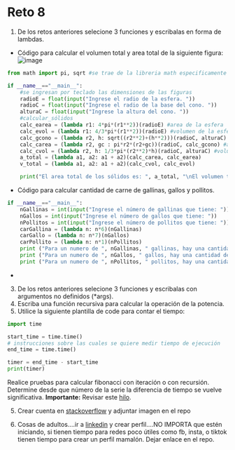 # Reto 8

1. De los retos anteriores selecione 3 funciones y escribalas en forma de lambdas.
* Código para calcular el volumen total y area total de la siguiente figura:
![image](https://github.com/user-attachments/assets/8300fa43-7ae4-494d-9cff-82b22d296726)
```python
from math import pi, sqrt #se trae de la libreria math especificamente los dos modulos que serán utilizados

if __name__=="__main__":
    #se ingresan por teclado las dimensiones de las figuras 
    radioE = float(input("Ingrese el radio de la esfera. "))
    radioC = float(input("Ingrese el radio de la base del cono. "))
    alturaC = float(input("Ingrese la altura del cono. "))
    #calcular_sólidos 
    calc_earea = (lambda r1: 4*pi*(r1**2))(radioE) #area de la esfera 
    calc_evol = (lambda r1: 4/3*pi*(r1**2))(radioE) #volumen de la esfera
    calc_gcono = (lambda r2, h: sqrt((r2**2)+(h**2)))(radioC, alturaC) #geriatriz del cono
    calc_carea = (lambda r2, gc : pi*r2*(r2+gc))(radioC, calc_gcono) #area del cono
    calc_cvol = (lambda r2, h: 1/3*pi*(r2**2)*h)(radioC, alturaC) #volumen del cono
    a_total = (lambda a1, a2: a1 + a2)(calc_carea, calc_earea)
    v_total = (lambda a1, a2: a1 + a2)(calc_cvol, calc_evol)

    print("El area total de los sólidos es: ", a_total, "\nEl volumen total de los sólidos es: ", v_total)

```
* Código para calcular cantidad de carne de gallinas, gallos y pollitos.
```python
if __name__=="__main__":
    nGallinas = int(input("Ingrese el número de gallinas que tiene: "))
    nGallos = int(input("Ingrese el número de gallos que tiene: "))
    nPollitos = int(input("Ingrese el número de pollitos que tiene: "))
    carGallina = (lambda n: n*6)(nGallinas)
    carGallo = (lambda n: n*7)(nGallos)
    carPollito = (lambda n: n*1)(nPollitos)
    print ("Para un numero de ", nGallinas, " gallinas, hay una cantidad de carne de ", carGallina,"Kg")
    print ("Para un numero de ", nGallos, " gallos, hay una cantidad de carne de ", carGallo,"Kg")
    print ("Para un numero de ", nPollitos, " pollitos, hay una cantidad de carne de ", carPollito,"Kg")
```
*

3. De los retos anteriores selecione 3 funciones y escribalas con argumentos no definidos (*args).
4. Escriba una función recursiva para calcular la operación de la potencia.
5. Utilice la siguiente plantilla de code para contar el tiempo:
```python
import time

start_time = time.time()
# instrucciones sobre las cuales se quiere medir tiempo de ejecución
end_time = time.time()

timer = end_time - start_time
print(timer)
```

Realice pruebas para calcular fibonacci con iteración o con recursión. Determine desde que número de la serie la diferencia de tiempo se vuelve significativa.
**Importante:** Revisar este [hilo](https://stackoverflow.com/questions/8220801/how-to-use-timeit-module).

5. Crear cuenta en [stackoverflow](https://stackoverflow.com/) y adjuntar imagen en el repo

6. Cosas de adultos....ir a [linkedin](https://www.linkedin.com/) y crear perfil....NO IMPORTA que estén iniciando, si tienen tiempo para redes poco útiles como fb, insta, o tiktok tienen tiempo para crear un perfil mamalón. Dejar enlace en el repo.

